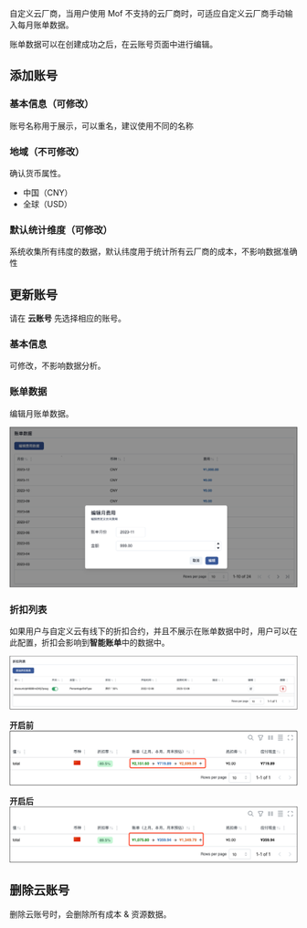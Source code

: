 自定义云厂商，当用户使用 Mof 不支持的云厂商时，可适应自定义云厂商手动输入每月账单数据。

账单数据可以在创建成功之后，在云账号页面中进行编辑。

## 添加账号

### 基本信息（可修改）
账号名称用于展示，可以重名，建议使用不同的名称

### 地域（不可修改）
确认货币属性。

- 中国（CNY）
- 全球（USD）

### 默认统计维度（可修改）
系统收集所有纬度的数据，默认纬度用于统计所有云厂商的成本，不影响数据准确性

## 更新账号
请在 **云账号** 先选择相应的账号。

### 基本信息
可修改，不影响数据分析。

### 账单数据
编辑月账单数据。

![img.png](img/custom-edit.zh.png)

### 折扣列表
如果用户与自定义云有线下的折扣合约，并且不展示在账单数据中时，用户可以在此配置，折扣会影响到**智能账单**中的数据中。

![img.png](img/discount.zh.png)

**开启前**
![img.png](img/discount-before.zh.png)

**开启后**
![img.png](img/discount-after.zh.png)


## 删除云账号
删除云账号时，会删除所有成本 & 资源数据。